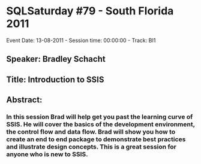 # SQLSaturday #79 - South Florida 2011
Event Date: 13-08-2011 - Session time: 00:00:00 - Track: BI1
## Speaker: Bradley Schacht
## Title: Introduction to SSIS
## Abstract:
### In this session Brad will help get you past the learning curve of SSIS. He will cover the basics of the development environment, the control flow and data flow. Brad will show you how to create an end to end package to demonstrate best practices and illustrate design concepts. This is a great session for anyone who is new to SSIS. 
